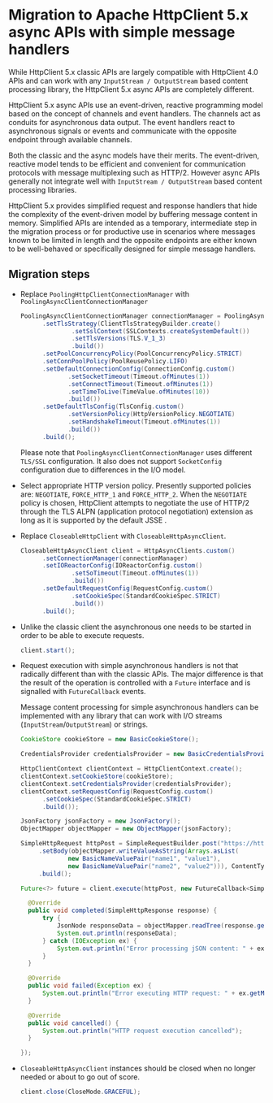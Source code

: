 # Migration to Apache HttpClient 5.x async APIs with simple message handlers

While HttpClient 5.x classic APIs are largely compatible with HttpClient 4.0 APIs and can work with
any `InputStream / OutputStream` based content processing library, the HttpClient 5.x async APIs are completely
different.

HttpClient 5.x async APIs use an event-driven, reactive programming model based on the concept of channels and event
handlers. The channels act as conduits for asynchronous data output. The event handlers react to asynchronous signals or
events and communicate with the opposite endpoint through available channels.

Both the classic and the async models have their merits. The event-driven, reactive model tends to be efficient and
convenient for communication protocols with message multiplexing such as HTTP/2. However async APIs generally not
integrate well with `InputStream / OutputStream` based content processing libraries.

HttpClient 5.x provides simplified request and response handlers that hide the complexity of the event-driven model by
buffering message content in memory. Simplified APIs are intended as a temporary, intermediate step in the migration
process or for productive use in scenarios where messages known to be limited in length and the opposite endpoints are
either known to be well-behaved or specifically designed for simple message handlers.

## Migration steps

-  Replace `PoolingHttpClientConnectionManager` with `PoolingAsyncClientConnectionManager`

   ```java
   PoolingAsyncClientConnectionManager connectionManager = PoolingAsyncClientConnectionManagerBuilder.create()
         .setTlsStrategy(ClientTlsStrategyBuilder.create()
                 .setSslContext(SSLContexts.createSystemDefault())
                 .setTlsVersions(TLS.V_1_3)
                 .build())
         .setPoolConcurrencyPolicy(PoolConcurrencyPolicy.STRICT)
         .setConnPoolPolicy(PoolReusePolicy.LIFO)
         .setDefaultConnectionConfig(ConnectionConfig.custom()
                .setSocketTimeout(Timeout.ofMinutes(1))
                .setConnectTimeout(Timeout.ofMinutes(1))
                .setTimeToLive(TimeValue.ofMinutes(10))
                .build())
         .setDefaultTlsConfig(TlsConfig.custom()
                .setVersionPolicy(HttpVersionPolicy.NEGOTIATE)
                .setHandshakeTimeout(Timeout.ofMinutes(1))
                .build())
         .build();
   ```

   Please note that `PoolingAsyncClientConnectionManager` uses different `TLS/SSL` configuration. It also does not
   support `SocketConfig` configuration due to differences in the I/O model.

-  Select appropriate HTTP version policy. Presently supported policies are: `NEGOTIATE`, `FORCE_HTTP_1`
   and `FORCE_HTTP_2`. When the `NEGOTIATE` policy is chosen, HttpClient attempts to negotiate the use of HTTP/2 through
   the TLS ALPN (application protocol negotiation) extension as long as it is supported by the default JSSE .

-  Replace `CloseableHttpClient` with `CloseableHttpAsyncClient`.

   ```java
   CloseableHttpAsyncClient client = HttpAsyncClients.custom()
         .setConnectionManager(connectionManager)
         .setIOReactorConfig(IOReactorConfig.custom()
                 .setSoTimeout(Timeout.ofMinutes(1))
                 .build())
         .setDefaultRequestConfig(RequestConfig.custom()
                 .setCookieSpec(StandardCookieSpec.STRICT)
                 .build())
         .build();
   ```
   
-  Unlike the classic client the asynchronous one needs to be started in order to be able to execute requests.

   ```java
   client.start();
   ```    
-  Request execution with simple asynchronous handlers is not that radically different than with the classic APIs. The
   major difference is that the result of the operation is controlled with a `Future` interface and is signalled
   with `FutureCallback` events.

   Message content processing for simple asynchronous handlers can be implemented with any library that can work with
   I/O streams (`InputStream`/`OutputStream`) or strings.

   ```java
   CookieStore cookieStore = new BasicCookieStore();
   
   CredentialsProvider credentialsProvider = new BasicCredentialsProvider();
   
   HttpClientContext clientContext = HttpClientContext.create();
   clientContext.setCookieStore(cookieStore);
   clientContext.setCredentialsProvider(credentialsProvider);
   clientContext.setRequestConfig(RequestConfig.custom()
         .setCookieSpec(StandardCookieSpec.STRICT)
         .build());
   
   JsonFactory jsonFactory = new JsonFactory();
   ObjectMapper objectMapper = new ObjectMapper(jsonFactory);
   
   SimpleHttpRequest httpPost = SimpleRequestBuilder.post("https://httpbin.org/post")
        .setBody(objectMapper.writeValueAsString(Arrays.asList(
                new BasicNameValuePair("name1", "value1"),
                new BasicNameValuePair("name2", "value2"))), ContentType.APPLICATION_JSON)
        .build();
   
   Future<?> future = client.execute(httpPost, new FutureCallback<SimpleHttpResponse>() {
   
     @Override
     public void completed(SimpleHttpResponse response) {
         try {
             JsonNode responseData = objectMapper.readTree(response.getBodyText());
             System.out.println(responseData);
         } catch (IOException ex) {
             System.out.println("Error processing jSON content: " + ex.getMessage());
         }
     }
   
     @Override
     public void failed(Exception ex) {
         System.out.println("Error executing HTTP request: " + ex.getMessage());
     }
   
     @Override
     public void cancelled() {
         System.out.println("HTTP request execution cancelled");
     }
   
   });
   ```    
-  `CloseableHttpAsyncClient` instances should be closed when no longer needed or about to go out of score.

   ```java
   client.close(CloseMode.GRACEFUL);
   ```       